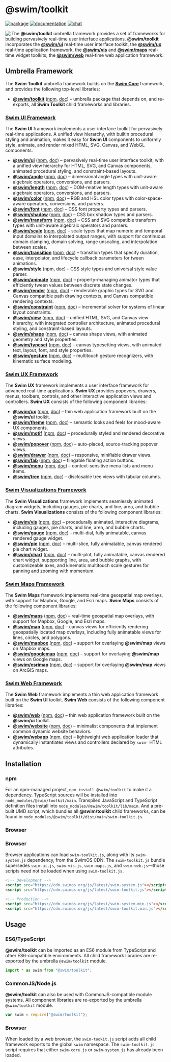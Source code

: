 # @swim/toolkit

[![package](https://img.shields.io/npm/v/@swim/toolkit.svg)](https://www.npmjs.com/package/@swim/toolkit)
[![documentation](https://img.shields.io/badge/doc-TypeDoc-blue.svg)](https://docs.swimos.org/js/latest)
[![chat](https://img.shields.io/badge/chat-Gitter-green.svg)](https://gitter.im/swimos/community)

<a href="https://www.swimos.org"><img src="https://docs.swimos.org/readme/marlin-blue.svg" align="left"></a>

The **@swim/toolkit** umbrella framework provides a set of frameworks for
building pervasively real-time user interface applications.
**@swim/toolkit** incorporates the
[**@swim/ui**](https://github.com/swimos/swim/tree/master/swim-toolkit-js/swim-ui-js)
real-time user interface toolkit, the
[**@swim/ux**](https://github.com/swimos/swim/tree/master/swim-toolkit-js/swim-ux-js)
real-time application framework, the
[**@swim/vis**](https://github.com/swimos/swim/tree/master/swim-toolkit-js/swim-vis-js)
and [**@swim/maps**](https://github.com/swimos/swim/tree/master/swim-toolkit-js/swim-maps-js)
real-time widget toolkits, the
[**@swim/web**](https://github.com/swimos/swim/tree/master/swim-toolkit-js/swim-web-js)
real-time web application framework.

## Umbrella Framework

The **Swim Toolkit** umbrella framework builds on the
[**Swim Core**](https://github.com/swimos/swim/tree/master/swim-system-js/@swim/core)
framework, and provides the following top-level libraries:

- [**@swim/toolkit**](https://github.com/swimos/swim/tree/master/swim-toolkit-js/@swim/toolkit)
  ([npm](https://www.npmjs.com/package/@swim/toolkit),
  [doc](https://docs.swimos.org/js/latest)) –
  umbrella package that depends on, and re-exports, all **Swim Toolkit**
  child frameworks and libraries.

### [**Swim UI** Framework](https://github.com/swimos/swim/tree/master/swim-toolkit-js/swim-ui-js)

The **Swim UI** framework implements a user interface toolkit for pervasively
real-time applications.  A unified view hierarchy, with builtin procedural
styling and animation, makes it easy for **Swim UI** components to uniformly
style, animate, and render mixed HTML, SVG, Canvas, and WebGL components.

- [**@swim/ui**](https://github.com/swimos/swim/tree/master/swim-toolkit-js/swim-ui-js/@swim/ui)
  ([npm](https://www.npmjs.com/package/@swim/ui),
  [doc](https://docs.swimos.org/js/latest/modules/_swim_ui.html)) –
  pervasively real-time user interface toolkit, with a unified view hierarchy
  for HTML, SVG, and Canvas components, animated procedural styling, and
  constraint-based layouts.
- [**@swim/angle**](https://github.com/swimos/swim/tree/master/swim-toolkit-js/swim-ui-js/@swim/angle)
  ([npm](https://www.npmjs.com/package/@swim/angle),
  [doc](https://docs.swimos.org/js/latest/modules/_swim_angle.html)) –
  dimensional angle types with unit-aware algebraic operators, conversions,
  and parsers.
- [**@swim/length**](https://github.com/swimos/swim/tree/master/swim-toolkit-js/swim-ui-js/@swim/length)
  ([npm](https://www.npmjs.com/package/@swim/length),
  [doc](https://docs.swimos.org/js/latest/modules/_swim_length.html)) –
  DOM-relative length types with unit-aware algebraic operators, conversions,
  and parsers.
- [**@swim/color**](https://github.com/swimos/swim/tree/master/swim-toolkit-js/swim-ui-js/@swim/color)
  ([npm](https://www.npmjs.com/package/@swim/color),
  [doc](https://docs.swimos.org/js/latest/modules/_swim_color.html)) –
  RGB and HSL color types with color-space-aware operators, conversions,
  and parsers.
- [**@swim/font**](https://github.com/swimos/swim/tree/master/swim-toolkit-js/swim-ui-js/@swim/font)
  ([npm](https://www.npmjs.com/package/@swim/font),
  [doc](https://docs.swimos.org/js/latest/modules/_swim_font.html)) –
  CSS font property types and parsers.
- [**@swim/shadow**](https://github.com/swimos/swim/tree/master/swim-toolkit-js/swim-ui-js/@swim/shadow)
  ([npm](https://www.npmjs.com/package/@swim/shadow),
  [doc](https://docs.swimos.org/js/latest/modules/_swim_shadow.html)) –
  CSS box shadow types and parsers.
- [**@swim/transform**](https://github.com/swimos/swim/tree/master/swim-toolkit-js/swim-ui-js/@swim/transform)
  ([npm](https://www.npmjs.com/package/@swim/transform),
  [doc](https://docs.swimos.org/js/latest/modules/_swim_transform.html)) –
  CSS and SVG compatible transform types with unit-aware algebraic operators
  and parsers.
- [**@swim/scale**](https://github.com/swimos/swim/tree/master/swim-toolkit-js/swim-ui-js/@swim/scale)
  ([npm](https://www.npmjs.com/package/@swim/scale),
  [doc](https://docs.swimos.org/js/latest/modules/_swim_scale.html)) –
  scale types that map numeric and temporal input domains to interpolated
  output ranges, with support for continuous domain clamping, domain solving,
  range unscaling, and interpolation between scales.
- [**@swim/transition**](https://github.com/swimos/swim/tree/master/swim-toolkit-js/swim-ui-js/@swim/transition)
  ([npm](https://www.npmjs.com/package/@swim/transition),
  [doc](https://docs.swimos.org/js/latest/modules/_swim_transition.html)) –
  transition types that specify duration, ease, interpolator, and lifecycle
  callback parameters for tween animations.
- [**@swim/style**](https://github.com/swimos/swim/tree/master/swim-toolkit-js/swim-ui-js/@swim/style)
  ([npm](https://www.npmjs.com/package/@swim/style),
  [doc](https://docs.swimos.org/js/latest/modules/_swim_style.html)) –
  CSS style types and universal style value parser.
- [**@swim/animate**](https://github.com/swimos/swim/tree/master/swim-toolkit-js/swim-ui-js/@swim/animate)
  ([npm](https://www.npmjs.com/package/@swim/animate),
  [doc](https://docs.swimos.org/js/latest/modules/_swim_animate.html)) –
  property-managing animator types that efficiently tween values between
  discrete state changes.
- [**@swim/render**](https://github.com/swimos/swim/tree/master/swim-toolkit-js/swim-ui-js/@swim/render)
  ([npm](https://www.npmjs.com/package/@swim/render),
  [doc](https://docs.swimos.org/js/latest/modules/_swim_render.html)) –
  renderable graphic types for SVG and Canvas compatible path drawing contexts,
  and Canvas compatible rendering contexts.
- [**@swim/constraint**](https://github.com/swimos/swim/tree/master/swim-toolkit-js/swim-ui-js/@swim/constraint)
  ([npm](https://www.npmjs.com/package/@swim/constraint),
  [doc](https://docs.swimos.org/js/latest/modules/_swim_constraint.html)) –
  incremental solver for systems of linear layout constraints.
- [**@swim/view**](https://github.com/swimos/swim/tree/master/swim-toolkit-js/swim-ui-js/@swim/view)
  ([npm](https://www.npmjs.com/package/@swim/view),
  [doc](https://docs.swimos.org/js/latest/modules/_swim_view.html)) –
  unified HTML, SVG, and Canvas view hierarchy, with integrated controller
  architecture, animated procedural styling, and constraint-based layouts.
- [**@swim/shape**](https://github.com/swimos/swim/tree/master/swim-toolkit-js/swim-ui-js/@swim/shape)
  ([npm](https://www.npmjs.com/package/@swim/shape),
  [doc](https://docs.swimos.org/js/latest/modules/_swim_shape.html)) –
  canvas shape views, with animated geometry and style properties.
- [**@swim/typeset**](https://github.com/swimos/swim/tree/master/swim-toolkit-js/swim-ui-js/@swim/typeset)
  ([npm](https://www.npmjs.com/package/@swim/typeset),
  [doc](https://docs.swimos.org/js/latest/modules/_swim_typeset.html)) –
  canvas typesetting views, with animated text, layout, font, and style properties.
- [**@swim/gesture**](https://github.com/swimos/swim/tree/master/swim-toolkit-js/swim-ui-js/@swim/gesture)
  ([npm](https://www.npmjs.com/package/@swim/gesture),
  [doc](https://docs.swimos.org/js/latest/modules/_swim_gesture.html)) –
  multitouch gesture recognizers, with kinematic surface modeling.

### [**Swim UX Framework**](https://github.com/swimos/swim/tree/master/swim-toolkit-js/swim-ux-js)

The **Swim UX** framework implements a user interface framework for advanced
real-time applications.  **Swim UX** provides popovers, drawers, menus,
toolbars, controls, and other interactive application views and controllers.
**Swim UX** consists of the following component libraries:

- [**@swim/ux**](https://github.com/swimos/swim/tree/master/swim-toolkit-js/swim-ux-js/@swim/ux)
  ([npm](https://www.npmjs.com/package/@swim/ux),
  [doc](https://docs.swimos.org/js/latest/modules/_swim_ux.html)) –
  thin web application framework built on the **@swim/ui** toolkit.
- [**@swim/theme**](https://github.com/swimos/swim/tree/master/swim-toolkit-js/swim-ux-js/@swim/theme)
  ([npm](https://www.npmjs.com/package/@swim/theme),
  [doc](https://docs.swimos.org/js/latest/modules/_swim_theme.html)) –
  semantic looks and feels for mood-aware UX components.
- [**@swim/motif**](https://github.com/swimos/swim/tree/master/swim-toolkit-js/swim-ux-js/@swim/motif)
  ([npm](https://www.npmjs.com/package/@swim/motif),
  [doc](https://docs.swimos.org/js/latest/modules/_swim_motif.html)) –
  procedurally styled and rendered decorative views.
- [**@swim/popover**](https://github.com/swimos/swim/tree/master/swim-toolkit-js/swim-ux-js/@swim/popover)
  ([npm](https://www.npmjs.com/package/@swim/popover),
  [doc](https://docs.swimos.org/js/latest/modules/_swim_popover.html)) –
  auto-placed, source-tracking popover views.
- [**@swim/drawer**](https://github.com/swimos/swim/tree/master/swim-toolkit-js/swim-ux-js/@swim/drawer)
  ([npm](https://www.npmjs.com/package/@swim/drawer),
  [doc](https://docs.swimos.org/js/latest/modules/_swim_drawer.html)) –
  responsive, minifiable drawer views.
- [**@swim/fab**](https://github.com/swimos/swim/tree/master/swim-toolkit-js/swim-ux-js/@swim/fab)
  ([npm](https://www.npmjs.com/package/@swim/fab),
  [doc](https://docs.swimos.org/js/latest/modules/_swim_fab.html)) –
  flingable floating action buttons.
- [**@swim/menu**](https://github.com/swimos/swim/tree/master/swim-toolkit-js/swim-ux-js/@swim/menu)
  ([npm](https://www.npmjs.com/package/@swim/menu),
  [doc](https://docs.swimos.org/js/latest/modules/_swim_menu.html)) –
  context-sensitive menu lists and menu items.
- [**@swim/tree**](https://github.com/swimos/swim/tree/master/swim-toolkit-js/swim-ux-js/@swim/tree)
  ([npm](https://www.npmjs.com/package/@swim/tree),
  [doc](https://docs.swimos.org/js/latest/modules/_swim_tree.html)) –
  disclosable tree views with tabular columns.

### [**Swim Visualizations** Framework](https://github.com/swimos/swim/tree/master/swim-toolkit-js/swim-vis-js)

The **Swim Visualizations** framework implements seamlessly animated diagram
widgets, including gauges, pie charts, and line, area, and bubble charts.
**Swim Visualizations** consists of the following component libraries:

- [**@swim/vis**](https://github.com/swimos/swim/tree/master/swim-toolkit-js/swim-vis-js/@swim/vis)
  ([npm](https://www.npmjs.com/package/@swim/vis),
  [doc](https://docs.swimos.org/js/latest/modules/_swim_vis.html)) –
  procedurally animated, interactive diagrams, including gauges, pie charts,
  and line, area, and bubble charts.
- [**@swim/gauge**](https://github.com/swimos/swim/tree/master/swim-toolkit-js/swim-vis-js/@swim/gauge)
  ([npm](https://www.npmjs.com/package/@swim/gauge),
  [doc](https://docs.swimos.org/js/latest/modules/_swim_gauge.html)) –
  multi-dial, fully animatable, canvas rendered gauge widget.
- [**@swim/pie**](https://github.com/swimos/swim/tree/master/swim-toolkit-js/swim-vis-js/@swim/pie)
  ([npm](https://www.npmjs.com/package/@swim/pie),
  [doc](https://docs.swimos.org/js/latest/modules/_swim_pie.html)) –
  multi-slice, fully animatable, canvas rendered pie chart widget.
- [**@swim/chart**](https://github.com/swimos/swim/tree/master/swim-toolkit-js/swim-vis-js/@swim/chart)
  ([npm](https://www.npmjs.com/package/@swim/chart),
  [doc](https://docs.swimos.org/js/latest/modules/_swim_chart.html)) –
  multi-plot, fully animatable, canvas rendered chart widget, suppporting line,
  area, and bubble graphs, with customizeable axes, and kinematic multitouch
  scale gestures for panning and zooming with momentum.

### [**Swim Maps** Framework](https://github.com/swimos/swim/tree/master/swim-toolkit-js/swim-maps-js)

The **Swim Maps** framework implements real-time geospatial map overlays,
with support for Mapbox, Google, and Esri maps.  **Swim Maps** consists of
the following component libraries:

- [**@swim/maps**](https://github.com/swimos/swim/tree/master/swim-toolkit-js/swim-maps-js/@swim/maps)
  ([npm](https://www.npmjs.com/package/@swim/maps),
  [doc](https://docs.swimos.org/js/latest/modules/_swim_maps.html)) –
  real-time geospatial map overlays, with support for Mapbox, Google, and Esri maps.
- [**@swim/map**](https://github.com/swimos/swim/tree/master/swim-toolkit-js/swim-maps-js/@swim/map)
  ([npm](https://www.npmjs.com/package/@swim/map),
  [doc](https://docs.swimos.org/js/latest/modules/_swim_map.html)) –
  canvas views for efficiently rendering geospatially located map overlays,
  including fully animatable views for lines, circles, and polygons.
- [**@swim/mapbox**](https://github.com/swimos/swim/tree/master/swim-toolkit-js/swim-maps-js/@swim/mapbox)
  ([npm](https://www.npmjs.com/package/@swim/mapbox),
  [doc](https://docs.swimos.org/js/latest/modules/_swim_mapbox.html)) –
  support for overlaying **@swim/map** views on Mapbox maps.
- [**@swim/googlemap**](https://github.com/swimos/swim/tree/master/swim-toolkit-js/swim-maps-js/@swim/googlemap)
  ([npm](https://www.npmjs.com/package/@swim/googlemap),
  [doc](https://docs.swimos.org/js/latest/modules/_swim_googlemap.html)) –
  support for overlaying **@swim/map** views on Google maps.
- [**@swim/esrimap**](https://github.com/swimos/swim/tree/master/swim-toolkit-js/swim-maps-js/@swim/esrimap)
  ([npm](https://www.npmjs.com/package/@swim/esrimap),
  [doc](https://docs.swimos.org/js/latest/modules/_swim_esrimap.html)) –
  support for overlaying **@swim/map** views on ArcGIS maps.

### [**Swim Web** Framework](https://github.com/swimos/swim/tree/master/swim-toolkit-js/swim-web-js)

The **Swim Web** framework implements a thin web application framework built
on the **Swim UI** toolkit.  **Swim Web** consists of the following component
libraries:

- [**@swim/web**](https://github.com/swimos/swim/tree/master/swim-toolkit-js/swim-web-js/@swim/web)
  ([npm](https://www.npmjs.com/package/@swim/web),
  [doc](https://docs.swimos.org/js/latest/modules/_swim_web.html)) –
  thin web application framework built on the **@swim/ui** toolkit.
- [**@swim/website**](https://github.com/swimos/swim/tree/master/swim-toolkit-js/swim-web-js/@swim/website)
  ([npm](https://www.npmjs.com/package/@swim/website),
  [doc](https://docs.swimos.org/js/latest/modules/_swim_website.html)) –
  minimalist components that implement common dynamic website behaviors.
- [**@swim/webapp**](https://github.com/swimos/swim/tree/master/swim-toolkit-js/swim-web-js/@swim/webapp)
  ([npm](https://www.npmjs.com/package/@swim/webapp),
  [doc](https://docs.swimos.org/js/latest/modules/_swim_webapp.html)) –
  lightweight web application loader that dynamically instantiates views and
  controllers declared by `swim-` HTML attributes.

## Installation

### npm

For an npm-managed project, `npm install @swim/toolkit` to make it a dependency.
TypeScript sources will be installed into `node_modules/@swim/toolkit/main`.
Transpiled JavaScript and TypeScript definition files install into
`node_modules/@swim/toolkit/lib/main`.  And a pre-built UMD script, which
bundles all **@swim/toolkit** child frameworks, can be found in
`node_modules/@swim/toolkit/dist/main/swim-toolkit.js`.

### Browser

### Browser

Browser applications can load `swim-toolkit.js`, along with its `swim-system.js`
dependency, from the SwimOS CDN.  The `swim-toolkit.js` bundle supersedes
`swim-ui.js`, `swim-vis.js`, `swim-maps.js`, and `swim-web.js`—those
scripts need not be loaded when using `swim-toolkit.js`.

```html
<!-- Development -->
<script src="https://cdn.swimos.org/js/latest/swim-system.js"></script>
<script src="https://cdn.swimos.org/js/latest/swim-toolkit.js"></script>

<!-- Production -->
<script src="https://cdn.swimos.org/js/latest/swim-system.min.js"></script>
<script src="https://cdn.swimos.org/js/latest/swim-toolkit.min.js"></script>
```

## Usage

### ES6/TypeScript

**@swim/toolkit** can be imported as an ES6 module from TypeScript and other
ES6-compatible environments.  All child framework libraries are re-exported
by the umbrella `@swim/toolkit` module.

```typescript
import * as swim from "@swim/toolkit";
```

### CommonJS/Node.js

**@swim/toolkit** can also be used with CommonJS-compatible module systems.
All component libraries are re-exported by the umbrella `@swim/toolkit` module.

```javascript
var swim = require("@swim/toolkit");
```

### Browser

When loaded by a web browser, the `swim-tookit.js` script adds all child
framework exports to the global `swim` namespace.  The `swim-toolkit.js` script
requires that either `swim-core.js` or `swim-system.js` has already been loaded.
